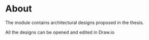 # About 

The module contains architectural designs proposed in the thesis.

All the designs can be opened and edited in Draw.io